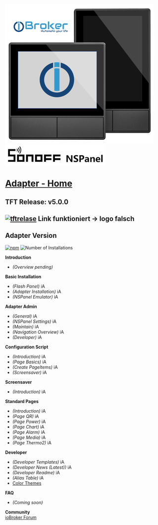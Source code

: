 ![Panel eu_us mit logo](<../Pictures/Panel eu_us mit logo.png>)  
![SOnOFFLogo](../Pictures/SOnOffLogo.png)   
# [Adapter - Home](Home)  
## TFT Release: v5.0.0  
[![tftrelase](https://img.shields.io/github/release/ticaki/iobroker.nspanel-lovelace-ui.svg)](https://github.com/ticaki/ioBroker.nspanel-lovelace-ui/tree/main/HMI)  Link funktioniert -> logo falsch
---
## Adapter Version  
[![npm](https://img.shields.io/npm/v/iobroker.nspanel-lovelace-ui.svg)](https://github.com/ticaki/ioBroker.nspanel-lovelace-ui/releases) ![Number of Installations](https://iobroker.live/badges/nspanel-lovelace-ui-installed.svg)

**Introduction**  
- *(Overview pending)*  

**Basic Installation**  
- *(Flash Panel)* iA  
- *(Adapter Installation)* iA  
- *(NSPanel Emulator)* iA  

**Adapter Admin**  
- *(General)* iA  
- *(NSPanel Settings)* iA  
- *(Maintain)* iA  
- *(Navigation Overview)* iA  
- *(Developer)* iA  

**Configuration Script**  
- *(Introduction)* iA  
- *(Page Basics)* iA  
- *(Create PageItems)* iA  
- *(Screensaver)* iA  

**Screensaver**  
- *(Introduction)* iA  

**Standard Pages**  
- *(Introduction)* iA  
- *(Page QR)* iA  
- *(Page Power)* iA  
- *(Page Chart)* iA  
- *(Page Alarm)* iA  
- *(Page Media)* iA  
- *(Page Thermo2)* iA  
 
**Developer**  
- *(Developer Templates)* iA  
- *(Developer News (Latest))* iA  
- *(Developer Readme)* iA  
- *(Alias Table)* iA  
- [Color Themes](colorTheme)  

**FAQ**  
- *(Coming soon)*  

**Community**  
[ioBroker Forum](https://forum.iobroker.net/topic/80055/alphatest-nspanel-lovelace-ui-v0-1-1)

